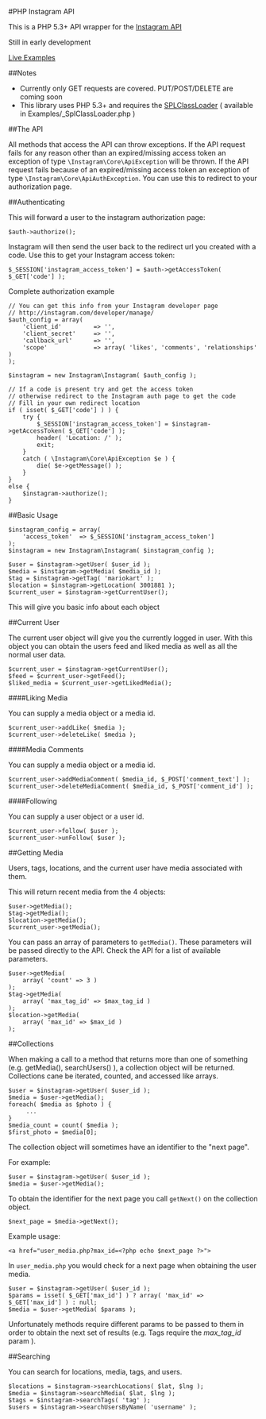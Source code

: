 #PHP Instagram API

This is a PHP 5.3+ API wrapper for the [Instagram API](http://instagram.com/developer/)

Still in early development

[Live Examples](http://galengrover.com/projects/instagram/)

##Notes
 - Currently only GET requests are covered. PUT/POST/DELETE are coming soon
 - This library uses PHP 5.3+ and requires the [SPLClassLoader](https://github.com/php-fig/fig-standards/blob/master/accepted/PSR-0.md) ( available in Examples/_SplClassLoader.php )

##The API

All methods that access the API can throw exceptions. If the API request fails for any reason other than an expired/missing access token an exception of type `\Instagram\Core\ApiException` will be thrown.  If the API request fails because of an expired/missing access token an exception of type `\Instagram\Core\ApiAuthException`. You can use this to redirect to your authorization page.

##Authenticating

This will forward a user to the instagram authorization page:

    $auth->authorize();

Instagram will then send the user back to the redirect url you created with a code. Use this to get your Instagram access token:

    $_SESSION['instagram_access_token'] = $auth->getAccessToken( $_GET['code'] ); 

Complete authorization example

	// You can get this info from your Instagram developer page
	// http://instagram.com/developer/manage/
	$auth_config = array(
		'client_id'			=> '',
		'client_secret'		=> '',
		'callback_url'		=> '',
		'scope'				=> array( 'likes', 'comments', 'relationships' )
	);

	$instagram = new Instagram\Instagram( $auth_config );

	// If a code is present try and get the access token
	// otherwise redirect to the Instagram auth page to get the code
	// Fill in your own redirect location 
	if ( isset( $_GET['code'] ) ) {
		try {
			$_SESSION['instagram_access_token'] = $instagram->getAccessToken( $_GET['code'] );
			header( 'Location: /' );
			exit;
		}
		catch ( \Instagram\Core\ApiException $e ) {
			die( $e->getMessage() );
		}
	}
	else {
		$instagram->authorize();
	}

##Basic Usage

    $instagram_config = array(
	    'access_token'	=> $_SESSION['instagram_access_token']
    );
    $instagram = new Instagram\Instagram( $instagram_config );

    $user = $instagram->getUser( $user_id );
    $media = $instagram->getMedia( $media_id );
    $tag = $instagram->getTag( 'mariokart' );
    $location = $instagram->getLocation( 3001881 );
    $current_user = $instagram->getCurrentUser();

This will give you basic info about each object

##Current User

The current user object will give you the currently logged in user.  With this object you can obtain the users feed and liked media as well as all the normal user data.

    $current_user = $instagram->getCurrentUser();
    $feed = $current_user->getFeed();
    $liked_media = $current_user->getLikedMedia();

####Liking Media

You can supply a media object or a media id.

	$current_user->addLike( $media );
	$current_user->deleteLike( $media );

####Media Comments

You can supply a media object or a media id.

	$current_user->addMediaComment( $media_id, $_POST['comment_text'] );
	$current_user->deleteMediaComment( $media_id, $_POST['comment_id'] );

####Following

You can supply a user object or a user id.

	$current_user->follow( $user );
	$current_user->unFollow( $user );

##Getting Media

Users, tags, locations, and the current user have media associated with them.

This will return recent media from the 4 objects:

    $user->getMedia();
	$tag->getMedia();
	$location->getMedia();
    $current_user->getMedia();

You can pass an array of parameters to `getMedia()`. These parameters will be passed directly to the API.  Check the API for a list of available parameters.

    $user->getMedia(
        array( 'count' => 3 )
    );
    $tag->getMedia(
        array( 'max_tag_id' => $max_tag_id )
    );
    $location->getMedia(
        array( 'max_id' => $max_id )
    );


##Collections

When making a call to a method that returns more than one of something (e.g. getMedia(), searchUsers() ), a collection object will be returned.  Collections cane be iterated, counted, and accessed like arrays.

    $user = $instagram->getUser( $user_id );
    $media = $user->getMedia();
    foreach( $media as $photo ) {
         ...
    }
    $media_count = count( $media );
    $first_photo = $media[0];


The collection object will sometimes have an identifier to the "next page".

For example:

    $user = $instagram->getUser( $user_id );
    $media = $user->getMedia();

To obtain the identifier for the next page you call `getNext()` on the collection object.

    $next_page = $media->getNext();

Example usage:

    <a href="user_media.php?max_id=<?php echo $next_page ?>">

In `user_media.php` you would check for a next page when obtaining the user media.

    $user = $instagram->getUser( $user_id );
    $params = isset( $_GET['max_id'] ) ? array( 'max_id' => $_GET['max_id'] ) : null;
    $media = $user->getMedia( $params );

Unfortunately methods require different params to be passed to them in order to obtain the next set of results (e.g. Tags require the *max_tag_id* param ).

##Searching

You can search for locations, media, tags, and users.

    $locations = $instagram->searchLocations( $lat, $lng );
    $media = $instagram->searchMedia( $lat, $lng );
    $tags = $instagram->searchTags( 'tag' );
    $users = $instagram->searchUsersByName( 'username' );